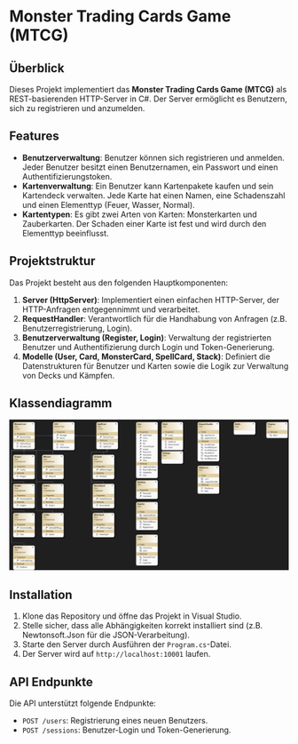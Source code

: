 ﻿# Monster Trading Cards Game (MTCG)

## Überblick

Dieses Projekt implementiert das **Monster Trading Cards Game (MTCG)** als REST-basierenden HTTP-Server in C#. Der Server ermöglicht es Benutzern, sich zu registrieren und anzumelden.

## Features

- **Benutzerverwaltung**: Benutzer können sich registrieren und anmelden. Jeder Benutzer besitzt einen Benutzernamen, ein Passwort und einen Authentifizierungstoken.
- **Kartenverwaltung**: Ein Benutzer kann Kartenpakete kaufen und sein Kartendeck verwalten. Jede Karte hat einen Namen, eine Schadenszahl und einen Elementtyp (Feuer, Wasser, Normal).
- **Kartentypen**: Es gibt zwei Arten von Karten: Monsterkarten und Zauberkarten. Der Schaden einer Karte ist fest und wird durch den Elementtyp beeinflusst.

## Projektstruktur

Das Projekt besteht aus den folgenden Hauptkomponenten:

1. **Server (HttpServer)**: Implementiert einen einfachen HTTP-Server, der HTTP-Anfragen entgegennimmt und verarbeitet.
2. **RequestHandler**: Verantwortlich für die Handhabung von Anfragen (z.B. Benutzerregistrierung, Login).
3. **Benutzerverwaltung (Register, Login)**: Verwaltung der registrierten Benutzer und Authentifizierung durch Login und Token-Generierung.
4. **Modelle (User, Card, MonsterCard, SpellCard, Stack)**: Definiert die Datenstrukturen für Benutzer und Karten sowie die Logik zur Verwaltung von Decks und Kämpfen.

## Klassendiagramm


![Klassendiagramm](./ClassDiagram.png)

## Installation

1. Klone das Repository und öffne das Projekt in Visual Studio.
2. Stelle sicher, dass alle Abhängigkeiten korrekt installiert sind (z.B. Newtonsoft.Json für die JSON-Verarbeitung).
3. Starte den Server durch Ausführen der `Program.cs`-Datei.
4. Der Server wird auf `http://localhost:10001` laufen.

## API Endpunkte

Die API unterstützt folgende Endpunkte:

- `POST /users`: Registrierung eines neuen Benutzers.
- `POST /sessions`: Benutzer-Login und Token-Generierung.

